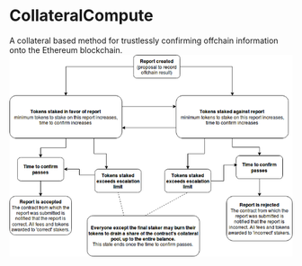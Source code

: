 # CollateralCompute
A collateral based method for trustlessly confirming offchain information onto the Ethereum blockchain.
![fig1](controlFlow.png?raw=true "Control flow overview")
